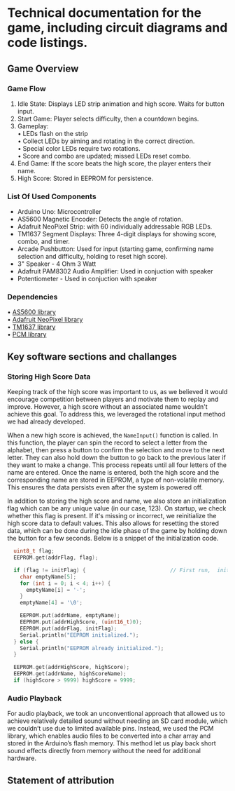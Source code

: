 # Technical documentation for the game, including circuit diagrams and code listings.

## Game Overview

### Game Flow
1.	Idle State: Displays LED strip animation and high score. Waits for button input.
2.	Start Game: Player selects difficulty, then a countdown begins.
3.	Gameplay:  
•	LEDs flash on the strip  
•	Collect LEDs by aiming and rotating in the correct direction.  
•	Special color LEDs require two rotations.  
•	Score and combo are updated; missed LEDs reset combo.  
4.	End Game: If the score beats the high score, the player enters their name.
5.	High Score: Stored in EEPROM for persistence.

### List Of Used Components

- Arduino Uno: Microcontroller
-	AS5600 Magnetic Encoder: Detects the angle of rotation.
-	Adafruit NeoPixel Strip: with 60 individually addressable RGB LEDs.
-	TM1637 Segment Displays: Three 4-digit displays for showing score, combo, and timer.
- Arcade Pushbutton: Used for input (starting game, confirming name selection and difficulty, holding to reset high score).
- 3" Speaker - 4 Ohm 3 Watt
- Adafruit PAM8302 Audio Amplifier: Used in conjuction with speaker
- Potentiometer - Used in conjuction with speaker

### Dependencies
•	[AS5600 library](https://github.com/RobTillaart/AS5600)  
•	[Adafruit NeoPixel library](https://github.com/adafruit/Adafruit_NeoPixel)  
•	[TM1637 library](https://github.com/avishorp/TM1637)  
•	[PCM library](https://github.com/damellis/PCM)  

## Key software sections and challanges

### Storing High Score Data

Keeping track of the high score was important to us, as we believed it would encourage competition between players and motivate them to replay and improve. However, a high score without an associated name wouldn't achieve this goal. To address this, we leveraged the rotational input method we had already developed.

When a new high score is achieved, the `NameInput()` function is called. In this function, the player can spin the record to select a letter from the alphabet, then press a button to confirm the selection and move to the next letter. They can also hold down the button to go back to the previous later if they want to make a change. This process repeats until all four letters of the name are entered.
Once the name is entered, both the high score and the corresponding name are stored in EEPROM, a type of non-volatile memory. This ensures the data persists even after the system is powered off.

In addition to storing the high score and name, we also store an initialization flag  which can be any unique value (in our case, 123). On startup, we check whether this flag is present. If it's missing or incorrect, we reinitialize the high score data to default values. This also allows for resetting the stored data, which can be done during the idle phase of the game by holding down the button for a few seconds. Below is a snippet of the initialization code.
``` c++
  uint8_t flag;
  EEPROM.get(addrFlag, flag);

  if (flag != initFlag) {                           // First run,  initialize high score
    char emptyName[5];
    for (int i = 0; i < 4; i++) {
      emptyName[i] = '-';
    }
    emptyName[4] = '\0';

    EEPROM.put(addrName, emptyName);
    EEPROM.put(addrHighScore, (uint16_t)0);
    EEPROM.put(addrFlag, initFlag);
    Serial.println("EEPROM initialized.");
  } else {
    Serial.println("EEPROM already initialized.");
  }

  EEPROM.get(addrHighScore, highScore);
  EEPROM.get(addrName, highScoreName);
  if (highScore > 9999) highScore = 9999;
```

### Audio Playback
For audio playback, we took an unconventional approach that allowed us to achieve relatively detailed sound without needing an SD card module, which we couldn’t use due to limited available pins. Instead, we used the PCM library, which enables audio files to be converted into a char array and stored in the Arduino’s flash memory. This method let us play back short sound effects directly from memory without the need for additional hardware.


## Statement of attribution
